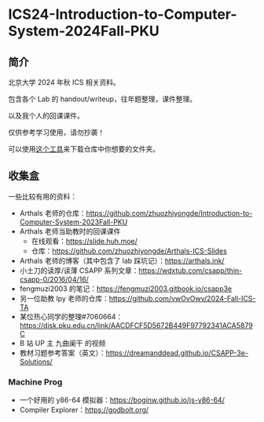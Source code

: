 # ICS24-Introduction-to-Computer-System-2024Fall-PKU
## 简介

北京大学 2024 年秋 ICS 相关资料。

包含各个 Lab 的 handout/writeup，往年题整理，课件整理。

以及我个人的回课课件。

仅供参考学习使用，请勿抄袭！

可以使用[这个工具](https://minhaskamal.github.io/DownGit/#/home)来下载仓库中你想要的文件夹。

## 收集盒

一些比较有用的资料：

- Arthals 老师的仓库：https://github.com/zhuozhiyongde/Introduction-to-Computer-System-2023Fall-PKU
- Arthals 老师当助教时的回课课件
  - 在线观看：https://slide.huh.moe/
  - 仓库：https://github.com/zhuozhiyongde/Arthals-ICS-Slides
- Arthals 老师的博客（其中包含了 lab 踩坑记）：https://arthals.ink/
- 小土刀的读厚/读薄 CSAPP 系列文章：https://wdxtub.com/csapp/thin-csapp-0/2016/04/16/
- fengmuzi2003 的笔记：https://fengmuzi2003.gitbook.io/csapp3e
- 另一位助教 lpy 老师的仓库：https://github.com/vwOvOwv/2024-Fall-ICS-TA
- 某位热心同学的整理#7060664：https://disk.pku.edu.cn/link/AACDFCF5D5672B449F97792341ACA5879C
- B 站 UP 主 九曲阑干 的视频
- 教材习题参考答案（英文）：https://dreamanddead.github.io/CSAPP-3e-Solutions/


### Machine Prog

- 一个好用的 y86-64 模拟器：https://boginw.github.io/js-y86-64/
- Compiler Explorer：https://godbolt.org/

